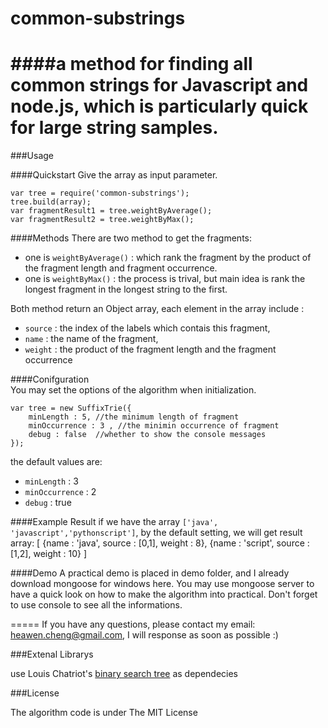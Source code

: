 common-substrings
================

####a method for finding all common strings for Javascript and node.js, which is particularly quick for large string samples.
=====

###Usage

####Quickstart
Give the array as input parameter.

    var tree = require('common-substrings');
    tree.build(array);
    var fragmentResult1 = tree.weightByAverage();
    var fragmentResult2 = tree.weightByMax();

####Methods
There are two method to get the fragments:
- one is `weightByAverage()` : which rank the fragment by the product of the fragment length and fragment occurrence.
- one is `weightByMax()` : the process is trival, but main idea is rank the longest fragment in the longest string to the first.

Both method return an Object array, each element in the array include :  
- `source` : the index of the labels which contais this fragment,  
- `name` : the name of the fragment,  
- `weight` : the product of the fragment length and the fragment occurrence  


####Conifguration  
You may set the options of the algorithm when initialization.

    var tree = new SuffixTrie({
        minLength : 5, //the minimum length of fragment
        minOccurrence : 3 , //the minimin occurrence of fragment
        debug : false  //whether to show the console messages
    });

the default values are:  
- `minLength` : 3
- `minOccurrence` : 2
- `debug` : true

####Example Result
if we have the array `['java', 'javascript','pythonscript']`, by the default setting, we will get result array:
        [
          {name : 'java', source : [0,1], weight : 8},
          {name : 'script', source : [1,2], weight : 10}
        ]

####Demo
A practical demo is placed in demo folder, and I already download mongoose for windows here.
You may use mongoose server to have a quick look on how to make the algorithm into practical. Don't forget to use console to see all the informations. 

=====
If you have any questions, please contact my email: heawen.cheng@gmail.com, I will response as soon as possible :)

###Extenal Librarys

use Louis Chatriot's [binary search tree](https://github.com/louischatriot/node-binary-search-tree) as dependecies

###License

The algorithm code is under The MIT License
